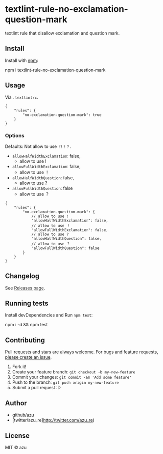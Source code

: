 # textlint-rule-no-exclamation-question-mark

textlint rule that disallow exclamation and question mark.

## Install

Install with [npm](https://www.npmjs.com/):

  npm i textlint-rule-no-exclamation-question-mark

## Usage

Via `.textlintrc`.

```
{
    "rules": {
        "no-exclamation-question-mark": true
    }
}
```

### Options

Defaults: Not allow to use `!?！？`.

- `allowHalfWidthExclamation`: false,
    - allow to use !
- `allowFullWidthExclamation`: false,
    - allow to use ！
- `allowHalfWidthQuestion`: false,
    - allow to use ?
- `allowFullWidthQuestion`: false
    - allow to use ？

```
{
    "rules": {
        "no-exclamation-question-mark": {
            // allow to use !
            "allowHalfWidthExclamation": false,
            // allow to use ！
            "allowFullWidthExclamation": false,
            // allow to use ?
            "allowHalfWidthQuestion": false,
            // allow to use ？
            "allowFullWidthQuestion": false
        }
    }
}
```


## Changelog

See [Releases page](https://github.com/azu/textlint-rule-no-exclamation-question-mark/releases).

## Running tests

Install devDependencies and Run `npm test`:

  npm i -d && npm test

## Contributing

Pull requests and stars are always welcome.
For bugs and feature requests, [please create an issue](https://github.com/azu/textlint-rule-no-exclamation-question-mark/issues).

1. Fork it!
2. Create your feature branch: `git checkout -b my-new-feature`
3. Commit your changes: `git commit -am 'Add some feature'`
4. Push to the branch: `git push origin my-new-feature`
5. Submit a pull request :D

## Author

- [github/azu](https://github.com/azu)
- [twitter/azu_re]http://twitter.com/azu_re)

## License

MIT © azu

